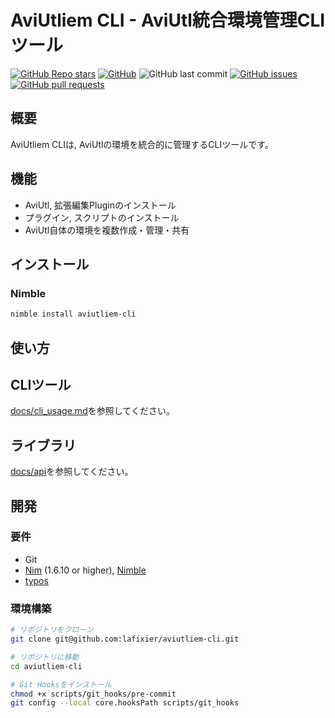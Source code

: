 # AviUtliem CLI - AviUtl統合環境管理CLIツール

[![GitHub Repo stars](https://img.shields.io/github/stars/lafixier/aviutliem-cli?style=for-the-badge)](https://github.com/lafixier/aviutliem-cli/stargazers)
[![GitHub](https://img.shields.io/github/license/lafixier/aviutliem-cli?style=for-the-badge)](https://github.com/lafixier/aviutliem-cli/blob/develop/LICENSE)
![GitHub last commit](https://img.shields.io/github/last-commit/lafixier/aviutliem-cli?style=for-the-badge)
[![GitHub issues](https://img.shields.io/github/issues/lafixier/aviutliem-cli?style=for-the-badge)](https://github.com/lafixier/aviutliem-cli/issues)
[![GitHub pull requests](https://img.shields.io/github/issues-pr-raw/lafixier/aviutliem-cli?style=for-the-badge)](https://github.com/lafixier/aviutliem-cli/pulls)

## 概要

AviUtliem CLIは, AviUtlの環境を統合的に管理するCLIツールです。

## 機能

- AviUtl, 拡張編集Pluginのインストール
- プラグイン, スクリプトのインストール
- AviUtl自体の環境を複数作成・管理・共有

## インストール

### Nimble

```sh
nimble install aviutliem-cli
```

## 使い方

## CLIツール

[docs/cli_usage.md](docs/cli/README.md)を参照してください。

## ライブラリ

[docs/api](docs/api/theindex.html)を参照してください。

## 開発

### 要件

- Git
- [Nim](https://nim-lang.org/) (1.6.10 or higher), [Nimble](https://github.com/nim-lang/nimble)
- [typos](https://github.com/crate-ci/typos)

### 環境構築

```sh
# リポジトリをクローン
git clone git@github.com:lafixier/aviutliem-cli.git

# リポジトリに移動
cd aviutliem-cli

# Git Hooksをインストール
chmod +x scripts/git_hooks/pre-commit
git config --local core.hooksPath scripts/git_hooks
```
